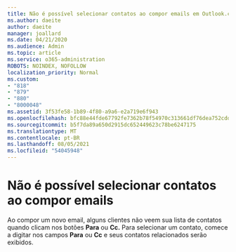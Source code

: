 ```yaml
---
title: Não é possível selecionar contatos ao compor emails em Outlook.com
ms.author: daeite
author: daeite
manager: joallard
ms.date: 04/21/2020
ms.audience: Admin
ms.topic: article
ms.service: o365-administration
ROBOTS: NOINDEX, NOFOLLOW
localization_priority: Normal
ms.custom:
- "818"
- "879"
- "880"
- "8000048"
ms.assetid: 3f53fe58-1b89-4f80-a9a6-e2a719e6f943
ms.openlocfilehash: bfc88e44fde67792fe7362b78f54970c313661df76dea752cdd85fd03802d290
ms.sourcegitcommit: b5f7da89a650d2915dc652449623c78be6247175
ms.translationtype: MT
ms.contentlocale: pt-BR
ms.lasthandoff: 08/05/2021
ms.locfileid: "54045948"
---
```

# <a name="cant-select-contacts-when-composing-email"></a>Não é possível selecionar contatos ao compor emails

Ao compor um novo email, alguns clientes não veem sua lista de contatos quando clicam nos botões **Para** ou **Cc.** Para selecionar um contato, comece a digitar nos campos **Para** ou **Cc** e seus contatos relacionados serão exibidos.
